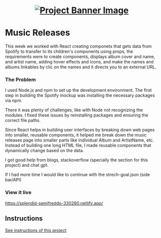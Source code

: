 <h1 align="center">
  <a href="">
    <img src="/src/assets/music-releases.svg" alt="Project Banner Image">
  </a>
</h1>

# Music Releases

This week we worked with React creating componets that gets data from Spotify
to transfer to its children's components using props, the requirements were to create components, displays album cover and name, and artist name, adding hover effects and icons, and make the names and albums linkables by clic on the names and it directs you to an external URL.

### The Problem

I used Node.js and npm to set up the development environment. The first step in building the Spotify mockup was installing the necessary packages via npm. 

There it was plenty of challenges, like with Node not recognizing the modules. I fixed these issues by reinstalling packages and ensuring the correct file paths. 

Since React helps in building user interfaces by breaking down web pages into smaller, reusable components, it helped me break down the music releases page into smaller parts like individual Album and ArtistName, etc. Instead of building one long HTML file, I made reusable components that dynamically change based on the data.

I got good help from blogs, stackoverflow (specially the section for this project) and chat gpt.

If I had more time I would like to continue with the strech-goal.json (side bar/API)

### View it live

https://splendid-semifreddo-330280.netlify.app/

## Instructions

<a href="instructions.md">
   See instructions of this project
  </a>
